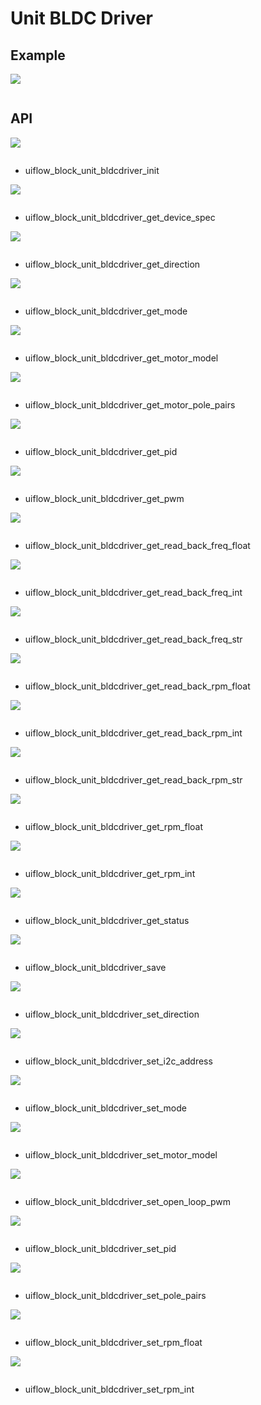# Unit BLDC Driver

## Example

<img class="blockly_svg" src="example.svg">

```python

```

## API

<img class="blockly_svg" src="https://m5stack.oss-cn-shenzhen.aliyuncs.com/resource/docs/static/assets/img/uiflow/blockly/unit/bldc_driver/uiflow_block_unit_bldcdriver_init.svg">

```python

```

- uiflow_block_unit_bldcdriver_init

<img class="blockly_svg" src="https://m5stack.oss-cn-shenzhen.aliyuncs.com/resource/docs/static/assets/img/uiflow/blockly/unit/bldc_driver/uiflow_block_unit_bldcdriver_get_device_spec.svg">

```python

```

- uiflow_block_unit_bldcdriver_get_device_spec

<img class="blockly_svg" src="https://m5stack.oss-cn-shenzhen.aliyuncs.com/resource/docs/static/assets/img/uiflow/blockly/unit/bldc_driver/uiflow_block_unit_bldcdriver_get_direction.svg">

```python

```

- uiflow_block_unit_bldcdriver_get_direction

<img class="blockly_svg" src="https://m5stack.oss-cn-shenzhen.aliyuncs.com/resource/docs/static/assets/img/uiflow/blockly/unit/bldc_driver/uiflow_block_unit_bldcdriver_get_mode.svg">

```python

```

- uiflow_block_unit_bldcdriver_get_mode

<img class="blockly_svg" src="https://m5stack.oss-cn-shenzhen.aliyuncs.com/resource/docs/static/assets/img/uiflow/blockly/unit/bldc_driver/uiflow_block_unit_bldcdriver_get_motor_model.svg">

```python

```

- uiflow_block_unit_bldcdriver_get_motor_model

<img class="blockly_svg" src="https://m5stack.oss-cn-shenzhen.aliyuncs.com/resource/docs/static/assets/img/uiflow/blockly/unit/bldc_driver/uiflow_block_unit_bldcdriver_get_motor_pole_pairs.svg">

```python

```

- uiflow_block_unit_bldcdriver_get_motor_pole_pairs

<img class="blockly_svg" src="https://m5stack.oss-cn-shenzhen.aliyuncs.com/resource/docs/static/assets/img/uiflow/blockly/unit/bldc_driver/uiflow_block_unit_bldcdriver_get_pid.svg">

```python

```

- uiflow_block_unit_bldcdriver_get_pid

<img class="blockly_svg" src="https://m5stack.oss-cn-shenzhen.aliyuncs.com/resource/docs/static/assets/img/uiflow/blockly/unit/bldc_driver/uiflow_block_unit_bldcdriver_get_pwm.svg">

```python

```

- uiflow_block_unit_bldcdriver_get_pwm

<img class="blockly_svg" src="https://m5stack.oss-cn-shenzhen.aliyuncs.com/resource/docs/static/assets/img/uiflow/blockly/unit/bldc_driver/uiflow_block_unit_bldcdriver_get_read_back_freq_float.svg">

```python

```

- uiflow_block_unit_bldcdriver_get_read_back_freq_float

<img class="blockly_svg" src="https://m5stack.oss-cn-shenzhen.aliyuncs.com/resource/docs/static/assets/img/uiflow/blockly/unit/bldc_driver/uiflow_block_unit_bldcdriver_get_read_back_freq_int.svg">

```python

```

- uiflow_block_unit_bldcdriver_get_read_back_freq_int

<img class="blockly_svg" src="https://m5stack.oss-cn-shenzhen.aliyuncs.com/resource/docs/static/assets/img/uiflow/blockly/unit/bldc_driver/uiflow_block_unit_bldcdriver_get_read_back_freq_str.svg">

```python

```

- uiflow_block_unit_bldcdriver_get_read_back_freq_str

<img class="blockly_svg" src="https://m5stack.oss-cn-shenzhen.aliyuncs.com/resource/docs/static/assets/img/uiflow/blockly/unit/bldc_driver/uiflow_block_unit_bldcdriver_get_read_back_rpm_float.svg">

```python

```

- uiflow_block_unit_bldcdriver_get_read_back_rpm_float

<img class="blockly_svg" src="https://m5stack.oss-cn-shenzhen.aliyuncs.com/resource/docs/static/assets/img/uiflow/blockly/unit/bldc_driver/uiflow_block_unit_bldcdriver_get_read_back_rpm_int.svg">

```python

```

- uiflow_block_unit_bldcdriver_get_read_back_rpm_int

<img class="blockly_svg" src="https://m5stack.oss-cn-shenzhen.aliyuncs.com/resource/docs/static/assets/img/uiflow/blockly/unit/bldc_driver/uiflow_block_unit_bldcdriver_get_read_back_rpm_str.svg">

```python

```

- uiflow_block_unit_bldcdriver_get_read_back_rpm_str

<img class="blockly_svg" src="https://m5stack.oss-cn-shenzhen.aliyuncs.com/resource/docs/static/assets/img/uiflow/blockly/unit/bldc_driver/uiflow_block_unit_bldcdriver_get_rpm_float.svg">

```python

```

- uiflow_block_unit_bldcdriver_get_rpm_float

<img class="blockly_svg" src="https://m5stack.oss-cn-shenzhen.aliyuncs.com/resource/docs/static/assets/img/uiflow/blockly/unit/bldc_driver/uiflow_block_unit_bldcdriver_get_rpm_int.svg">

```python

```

- uiflow_block_unit_bldcdriver_get_rpm_int

<img class="blockly_svg" src="https://m5stack.oss-cn-shenzhen.aliyuncs.com/resource/docs/static/assets/img/uiflow/blockly/unit/bldc_driver/uiflow_block_unit_bldcdriver_get_status.svg">

```python

```

- uiflow_block_unit_bldcdriver_get_status

<img class="blockly_svg" src="https://m5stack.oss-cn-shenzhen.aliyuncs.com/resource/docs/static/assets/img/uiflow/blockly/unit/bldc_driver/uiflow_block_unit_bldcdriver_save.svg">

```python

```

- uiflow_block_unit_bldcdriver_save

<img class="blockly_svg" src="https://m5stack.oss-cn-shenzhen.aliyuncs.com/resource/docs/static/assets/img/uiflow/blockly/unit/bldc_driver/uiflow_block_unit_bldcdriver_set_direction.svg">

```python

```

- uiflow_block_unit_bldcdriver_set_direction

<img class="blockly_svg" src="https://m5stack.oss-cn-shenzhen.aliyuncs.com/resource/docs/static/assets/img/uiflow/blockly/unit/bldc_driver/uiflow_block_unit_bldcdriver_set_i2c_address.svg">

```python

```

- uiflow_block_unit_bldcdriver_set_i2c_address

<img class="blockly_svg" src="https://m5stack.oss-cn-shenzhen.aliyuncs.com/resource/docs/static/assets/img/uiflow/blockly/unit/bldc_driver/uiflow_block_unit_bldcdriver_set_mode.svg">

```python

```

- uiflow_block_unit_bldcdriver_set_mode

<img class="blockly_svg" src="https://m5stack.oss-cn-shenzhen.aliyuncs.com/resource/docs/static/assets/img/uiflow/blockly/unit/bldc_driver/uiflow_block_unit_bldcdriver_set_motor_model.svg">

```python

```

- uiflow_block_unit_bldcdriver_set_motor_model

<img class="blockly_svg" src="https://m5stack.oss-cn-shenzhen.aliyuncs.com/resource/docs/static/assets/img/uiflow/blockly/unit/bldc_driver/uiflow_block_unit_bldcdriver_set_open_loop_pwm.svg">

```python

```

- uiflow_block_unit_bldcdriver_set_open_loop_pwm

<img class="blockly_svg" src="https://m5stack.oss-cn-shenzhen.aliyuncs.com/resource/docs/static/assets/img/uiflow/blockly/unit/bldc_driver/uiflow_block_unit_bldcdriver_set_pid.svg">

```python

```

- uiflow_block_unit_bldcdriver_set_pid

<img class="blockly_svg" src="https://m5stack.oss-cn-shenzhen.aliyuncs.com/resource/docs/static/assets/img/uiflow/blockly/unit/bldc_driver/uiflow_block_unit_bldcdriver_set_pole_pairs.svg">

```python

```

- uiflow_block_unit_bldcdriver_set_pole_pairs

<img class="blockly_svg" src="https://m5stack.oss-cn-shenzhen.aliyuncs.com/resource/docs/static/assets/img/uiflow/blockly/unit/bldc_driver/uiflow_block_unit_bldcdriver_set_rpm_float.svg">

```python

```

- uiflow_block_unit_bldcdriver_set_rpm_float

<img class="blockly_svg" src="https://m5stack.oss-cn-shenzhen.aliyuncs.com/resource/docs/static/assets/img/uiflow/blockly/unit/bldc_driver/uiflow_block_unit_bldcdriver_set_rpm_int.svg">

```python

```

- uiflow_block_unit_bldcdriver_set_rpm_int

